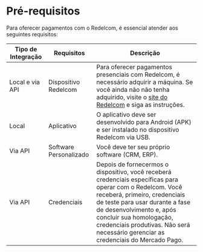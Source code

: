 # Pré-requisitos

Para oferecer pagamentos com o Redelcom, é essencial atender aos seguintes requisitos:

| Tipo de Integração | Requisitos            | Descrição |
|--------------------|-------------------------|-------------|
| Local e via API  | Dispositivo Redelcom         | Para oferecer pagamentos presenciais com Redelcom, é necessário adquirir a máquina. Se você ainda não não tenha adquirido, visite o [site do Redelcom](https://redelcom.cl/pages/quiero-ser-integrador) e siga as instruções. |
| Local              | Aplicativo             | O aplicativo deve ser desenvolvido para Android (APK) e ser instalado no dispositivo Redelcom via USB. |
| Via API            | Software Personalizado         | Você deve ter seu próprio software (CRM, ERP). |
| Via API            | Credenciais              | Depois de fornecermos o dispositivo, você receberá credenciais específicas para operar com o Redelcom. Você receberá, primeiro, credenciais de teste para usar durante a fase de desenvolvimento e, após concluir sua homologação, credenciais produtivas. Não será necessário gerenciar as credenciais do Mercado Pago. |
